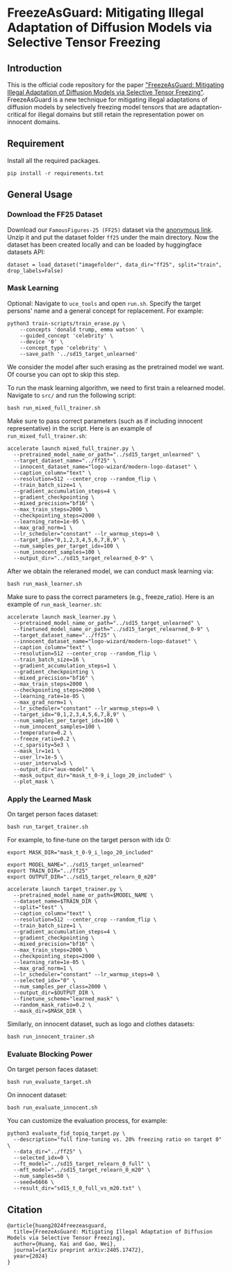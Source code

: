 # FreezeAsGuard: Mitigating Illegal Adaptation of Diffusion Models via Selective Tensor Freezing

## Introduction
This is the official code repository for the paper ["FreezeAsGuard: Mitigating Illegal Adaptation of Diffusion Models via Selective Tensor Freezing"](https://arxiv.org/pdf/2405.17472). FreezeAsGuard is a new technique for mitigating illegal adaptations of diffusion models by selectively freezing model tensors that are adaptation-critical for illegal domains but still retain the representation power on innocent domains.

## Requirement
Install all the required packages.
```
pip install -r requirements.txt
```

## General Usage

### Download the FF25 Dataset
Download our `FamousFigures-25 (FF25)` dataset via the [anonymous link](https://pub-9dad475c5318471bb9941734361d67d5.r2.dev/ff25.zip). Unzip it and put the dataset folder `ff25` under the main directory. Now the dataset has been created locally and can be loaded by huggingface datasets API:
```
dataset = load_dataset("imagefolder", data_dir="ff25", split="train", drop_labels=False)
```

### Mask Learning

Optional: Navigate to `uce_tools` and open `run.sh`. Specify the target persons' name and a general concept for replacement. For example:
```
python3 train-scripts/train_erase.py \
    --concepts 'donald trump, emma watson' \
    --guided_concept 'celebrity' \
    --device '0' \
    --concept_type 'celebrity' \
    --save_path '../sd15_target_unlearned'
```
We consider the model after such erasing as the pretrained model we want. Of course you can opt to skip this step.

To run the mask learning algorithm, we need to first train a relearned model. Navigate to `src/` and run the following script: 
```
bash run_mixed_full_trainer.sh
```
Make sure to pass correct parameters (such as if including innocent representative) in the script. Here is an example of `run_mixed_full_trainer.sh`:
```
accelerate launch mixed_full_trainer.py \
  --pretrained_model_name_or_path="../sd15_target_unlearned" \
  --target_dataset_name="../ff25" \
  --innocent_dataset_name="logo-wizard/modern-logo-dataset" \
  --caption_column="text" \
  --resolution=512 --center_crop --random_flip \
  --train_batch_size=1 \
  --gradient_accumulation_steps=4 \
  --gradient_checkpointing \
  --mixed_precision="bf16" \
  --max_train_steps=2000 \
  --checkpointing_steps=2000 \
  --learning_rate=1e-05 \
  --max_grad_norm=1 \
  --lr_scheduler="constant" --lr_warmup_steps=0 \
  --target_idx="0,1,2,3,4,5,6,7,8,9" \
  --num_samples_per_target_idx=100 \
  --num_innocent_samples=100 \
  --output_dir="../sd15_target_relearned_0-9" \
```

After we obtain the releraned model, we can conduct mask learning via:
```
bash run_mask_learner.sh
```
Make sure to pass the correct parameters (e.g., freeze_ratio). Here is an example of `run_mask_learner.sh`:

```
accelerate launch mask_learner.py \
  --pretrained_model_name_or_path="../sd15_target_unlearned" \
  --finetuned_model_name_or_path="../sd15_target_relearned_0-9" \
  --target_dataset_name="../ff25" \
  --innocent_dataset_name="logo-wizard/modern-logo-dataset" \
  --caption_column="text" \
  --resolution=512 --center_crop --random_flip \
  --train_batch_size=16 \
  --gradient_accumulation_steps=1 \
  --gradient_checkpointing \
  --mixed_precision="bf16" \
  --max_train_steps=2000 \
  --checkpointing_steps=2000 \
  --learning_rate=1e-05 \
  --max_grad_norm=1 \
  --lr_scheduler="constant" --lr_warmup_steps=0 \
  --target_idx="0,1,2,3,4,5,6,7,8,9" \
  --num_samples_per_target_idx=100 \
  --num_innocent_samples=100 \
  --temperature=0.2 \
  --freeze_ratio=0.2 \
  --c_sparsity=5e3 \
  --mask_lr=1e1 \
  --user_lr=1e-5 \
  --user_interval=5 \
  --output_dir="aux-model" \
  --mask_output_dir="mask_t_0-9_i_logo_20_included" \
  --plot_mask \
```

### Apply the Learned Mask
On target person faces dataset:
```
bash run_target_trainer.sh
```
For example, to fine-tune on the target person with idx 0:
```
export MASK_DIR="mask_t_0-9_i_logo_20_included"

export MODEL_NAME="../sd15_target_unlearned"
export TRAIN_DIR="../ff25"
export OUTPUT_DIR="../sd15_target_relearn_0_m20"

accelerate launch target_trainer.py \
  --pretrained_model_name_or_path=$MODEL_NAME \
  --dataset_name=$TRAIN_DIR \
  --split="test" \
  --caption_column="text" \
  --resolution=512 --center_crop --random_flip \
  --train_batch_size=1 \
  --gradient_accumulation_steps=4 \
  --gradient_checkpointing \
  --mixed_precision="bf16" \
  --max_train_steps=2000 \
  --checkpointing_steps=2000 \
  --learning_rate=1e-05 \
  --max_grad_norm=1 \
  --lr_scheduler="constant" --lr_warmup_steps=0 \
  --selected_idx="0" \
  --num_samples_per_class=2000 \
  --output_dir=$OUTPUT_DIR \
  --finetune_scheme="learned_mask" \
  --random_mask_ratio=0.2 \
  --mask_dir=$MASK_DIR \
```

Similarly, on innocent dataset, such as logo and clothes datasets:
```
bash run_innocent_trainer.sh
```

### Evaluate Blocking Power
On target person faces dataset:
```
bash run_evaluate_target.sh
```
On innocent dataset:
```
bash run_evaluate_innocent.sh
```
You can customize the evaluation process, for example:
```
python3 evaluate_fid_topiq_target.py \
  --description="full fine-tuning vs. 20% freezing ratio on target 0" \
  --data_dir="../ff25" \
  --selected_idx=0 \
  --ft_model="../sd15_target_relearn_0_full" \
  --mft_model="../sd15_target_relearn_0_m20" \
  --num_samples=50 \
  --seed=6666 \
  --result_dir="sd15_t_0_full_vs_m20.txt" \
```
## Citation
```
@article{huang2024freezeasguard,
  title={FreezeAsGuard: Mitigating Illegal Adaptation of Diffusion Models via Selective Tensor Freezing},
  author={Huang, Kai and Gao, Wei},
  journal={arXiv preprint arXiv:2405.17472},
  year={2024}
}
```
